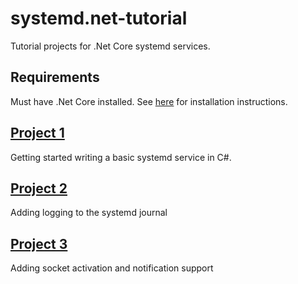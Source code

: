 # systemd.net-tutorial
Tutorial projects for .Net Core systemd services.

## Requirements

Must have .Net Core installed. See [here](https://www.microsoft.com/net/core) for installation instructions.

## [Project 1](Project1)

Getting started writing a basic systemd service in C#.

## [Project 2](Project2)

Adding logging to the systemd journal

## [Project 3](Project3/SocketActivation)

Adding socket activation and notification support

